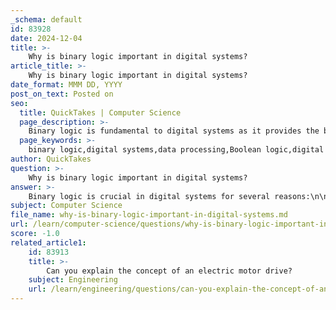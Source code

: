 ```yaml
---
_schema: default
id: 83928
date: 2024-12-04
title: >-
    Why is binary logic important in digital systems?
article_title: >-
    Why is binary logic important in digital systems?
date_format: MMM DD, YYYY
post_on_text: Posted on
seo:
  title: QuickTakes | Computer Science
  page_description: >-
    Binary logic is fundamental to digital systems as it provides the basis for data processing, circuit design, and operations using binary values 0 and 1.
  page_keywords: >-
    binary logic,digital systems,data processing,Boolean logic,digital circuits,logic gates,binary arithmetic,information representation
author: QuickTakes
question: >-
    Why is binary logic important in digital systems?
answer: >-
    Binary logic is crucial in digital systems for several reasons:\n\n1. **Foundation of Digital Circuits**: Binary logic underpins the functioning of modern computing devices. Digital circuits, which are the building blocks of electronic systems used in computers, smartphones, and other digital technologies, operate using binary values (0 and 1). This binary representation allows for the manipulation of data through logical operators, enabling complex computational tasks.\n\n2. **Data Processing**: In digital systems, binary forms are essential for data processing. The binary number system, which only allows two states (0 and 1), is used for mathematical computations, storing information, and transmitting data. This simplicity makes it easier to design and implement digital circuits.\n\n3. **Boolean Logic**: The logic used in computer systems is known as Boolean logic, which was formulated by mathematician George Boole. Boolean logic operates on two possible values, TRUE and FALSE, which correspond to binary values 1 and 0. This mapping allows for straightforward implementation of logical operations in digital circuits, such as AND, OR, and NOT.\n\n4. **Ease of Arithmetic Operations**: Binary arithmetic is fundamental in digital electronics and computer engineering. The binary system simplifies arithmetic operations, making it more efficient for computers to perform calculations compared to other numeral systems. The operations are directly aligned with the binary states of digital circuits, which represent ON (1) and OFF (0).\n\n5. **Information Representation**: Binary codes serve as the primary language in digital computing systems. They can represent various types of information, including numbers, letters, images, and videos, by encoding this information in sequences of 0s and 1s. This versatility is essential for the functioning of software and hardware in digital devices.\n\n6. **Logic Gates**: Logic gates, which perform logical operations on one or more inputs to produce a single output, rely on binary logic. These gates are fundamental components of digital circuits, allowing for the execution of complex operations based on binary inputs.\n\nIn summary, binary logic is integral to the design and operation of digital systems, facilitating data processing, arithmetic operations, and the representation of information in a manner that is efficient and reliable.
subject: Computer Science
file_name: why-is-binary-logic-important-in-digital-systems.md
url: /learn/computer-science/questions/why-is-binary-logic-important-in-digital-systems
score: -1.0
related_article1:
    id: 83913
    title: >-
        Can you explain the concept of an electric motor drive?
    subject: Engineering
    url: /learn/engineering/questions/can-you-explain-the-concept-of-an-electric-motor-drive
---
```


&nbsp;